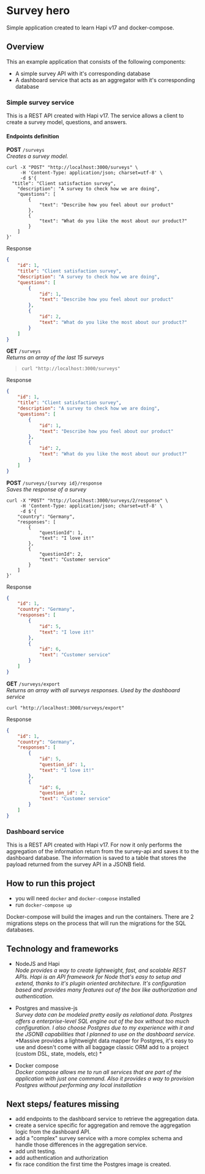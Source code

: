 # Survey hero

Simple application created to learn Hapi v17 and docker-compose.

## Overview

This an example application that consists of the following components:

- A simple survey API with it's corresponding database
- A dashboard service that acts as an aggregator with it's corresponding database

### Simple survey service

This is a REST API created with Hapi v17. The service allows a client to create a survey model, questions, and answers.

#### Endpoints definition

**POST** `/surveys`  
*Creates a survey model.*

```
curl -X "POST" "http://localhost:3000/surveys" \
     -H 'Content-Type: application/json; charset=utf-8' \
     -d $'{
  "title": "Client satisfaction survey",
    "description": "A survey to check how we are doing",
    "questions": [
        {
            "text": "Describe how you feel about our product"
        },
        {
            "text": "What do you like the most about our product?"
        }
    ]
}'
```

Response

```json
{
    "id": 1,
    "title": "Client satisfaction survey",
    "description": "A survey to check how we are doing",
    "questions": [
        {
            "id": 1,
            "text": "Describe how you feel about our product"
        },
        {
            "id": 2,
            "text": "What do you like the most about our product?"
        }
    ]
}
```

**GET** `/surveys`  
*Returns an array of the last 15 surveys*

>`curl "http://localhost:3000/surveys"`

Response

```json
{
    "id": 1,
    "title": "Client satisfaction survey",
    "description": "A survey to check how we are doing",
    "questions": [
        {
            "id": 1,
            "text": "Describe how you feel about our product"
        },
        {
            "id": 2,
            "text": "What do you like the most about our product?"
        }
    ]
}
```

**POST** `/surveys/{survey id}/response`  
*Saves the response of a survey*

```
curl -X "POST" "http://localhost:3000/surveys/2/response" \
     -H 'Content-Type: application/json; charset=utf-8' \
     -d $'{
    "country": "Germany",
    "responses": [
        {
            "questionId": 1,
            "text": "I love it!"
        },
        {
            "questionId": 2,
            "text": "Customer service"
        }
    ]
}'
```

Response

```json
{
    "id": 1,
    "country": "Germany",
    "responses": [
        {
            "id": 5,
            "text": "I love it!"
        },
        {
            "id": 6,
            "text": "Customer service"
        }
    ]
}
```

**GET** `/surveys/export`  
*Returns an array with all surveys responses. Used by the dashboard service*

`curl "http://localhost:3000/surveys/export"`

Response

```json
{
    "id": 1,
    "country": "Germany",
    "responses": [
        {
            "id": 5,
            "question_id": 1,
            "text": "I love it!"
        },
        {
            "id": 6,
            "question_id": 2,
            "text": "Customer service"
        }
    ]
}
```

### Dashboard service

This is a REST API created with Hapi v17.
For now it only performs the aggregation of the information return from the survey-api and saves it to the dashboard database.
The information is saved to a table that stores the payload returned from the survey API in a JSONB field.

## How to run this project

- you will need `docker` and `docker-compose` installed
- run `docker-compose up`

Docker-compose will build the images and run the containers.
There are 2 migrations steps on the process that will run the migrations for the SQL databases.

## Technology and frameworks

- NodeJS and Hapi  
    *Node provides a way to create lightweight, fast, and scalable REST APIs.
    Hapi is an API framework for Node that's easy to setup and extend, thanks to it's plugin oriented architecture. It's configuration based and provides many features out of the box like authorization and authentication.*

- Postgres and massive-js  
    *Survey data can be modeled pretty easily as relational data. Postgres offers a enterprise-level SQL engine out of the box without too much configuration. I also choose Postgres due to my experience with it and the JSONB capabilities that I planned to use on the dashboard service.*
    *Massive provides a lightweight data mapper for Postgres, it's easy to use and doesn't come with all baggage classic ORM add to a project (custom DSL, state, models, etc) *

- Docker compose  
    *Docker compose allows me to run all services that are part of the application with just one command. Also it provides a way to provision Postgres without performing any local installation*

## Next steps/ features missing

- add endpoints to the dashboard service to retrieve the aggregation data.
- create a service specific for aggregation and remove the aggregation logic from the dashboard API.
- add a "complex" survey service with a more complex schema and handle those differences in the aggregation service.
- add unit testing.
- add authentication and authorization
- fix race condition the first time the Postgres image is created.
